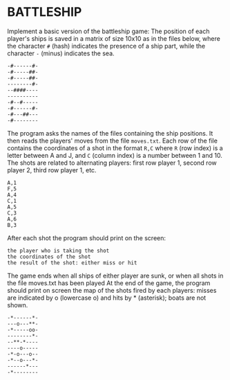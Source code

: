 # BATTLESHIP

Implement a basic version of the battleship game: The position of each player's ships is saved in a matrix of size 10x10 as in the files below, where the character `#` (hash) indicates the presence of a ship part, while the character `-` (minus) indicates the sea.

    -#------#-
    -#-----##-
    -#-----##-
    --------#-
    --####----
    ----------
    -#--#-----
    -#------#-
    -#---##---
    -#--------

The program asks the names of the files containing the ship positions. It then reads the players' moves from the file `moves.txt`. Each row of the file contains the coordinates of a shot in the format `R,C` where `R` (row index) is a letter between A and J, and `C` (column index) is a number between 1 and 10. The shots are related to alternating players: first row player 1, second row player 2, third row player 1, etc.

    A,1
    F,5
    A,4
    C,1
    A,5
    C,3
    A,6
    B,3

After each shot the program should print on the screen:

    the player who is taking the shot
    the coordinates of the shot
    the result of the shot: either miss or hit

The game ends when all ships of either player are sunk, or when all shots in the file moves.txt has been played
At the end of the game, the program should print on screen the map of the shots fired by each players: misses are indicated by o (lowercase o) and hits by * (asterisk); boats are not shown.

    -*------*-
    ---o---**-
    -*-----oo-
    --------*-
    --**-*----
    ----o-----
    -*-o---o--
    -*--o---*-
    ------*---
    -*--------
